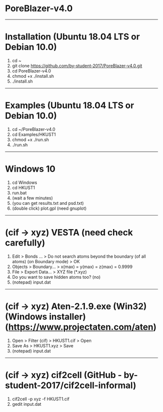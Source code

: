 # PoreBlazer-v4.0


-----
# Installation (Ubuntu 18.04 LTS or Debian 10.0)
1. cd ~
2. git clone https://github.com/by-student-2017/PoreBlazer-v4.0.git
3. cd PoreBlazer-v4.0
4. chmod +x ./install.sh
5. ./install.sh


-----
# Examples (Ubuntu 18.04 LTS or Debian 10.0)
1. cd ~/PoreBlazer-v4.0
2. cd Examples/HKUST1
3. chmod +x ./run.sh
4. ./run.sh


-----
# Windows 10
1. cd Windows
2. cd HKUST1
3. run.bat
4. (wait a few minutes)
5. (you can get results.txt and psd.txt)
6. (double click) plot.gpl (need gnuplot)


-----
# (cif -> xyz) VESTA (need check carefully) 
1. Edit > Bonds ... > Do not search atoms beyond the boundary (of all atoms) (on Boundary mode)  > OK
2. Objects > Boundary... > x(max) = y(max) = z(max) = 0.9999
3. File > Export Data... > XYZ file (*.xyz)
4. Do you want to save hidden atoms too? (no)
5. (notepad) input.dat

-----
# (cif -> xyz) Aten-2.1.9.exe (Win32) (Windows installer) (https://www.projectaten.com/aten)
1. Open > Filter (cif) > HKUST1.cif > Open
2. Save As > HKUST1.xyz > Save
3. (notepad) input.dat

-----
# (cif -> xyz) cif2cell (GitHub - by-student-2017/cif2cell-informal)
1. cif2cell -p xyz -f HKUST1.cif
2. gedit input.dat